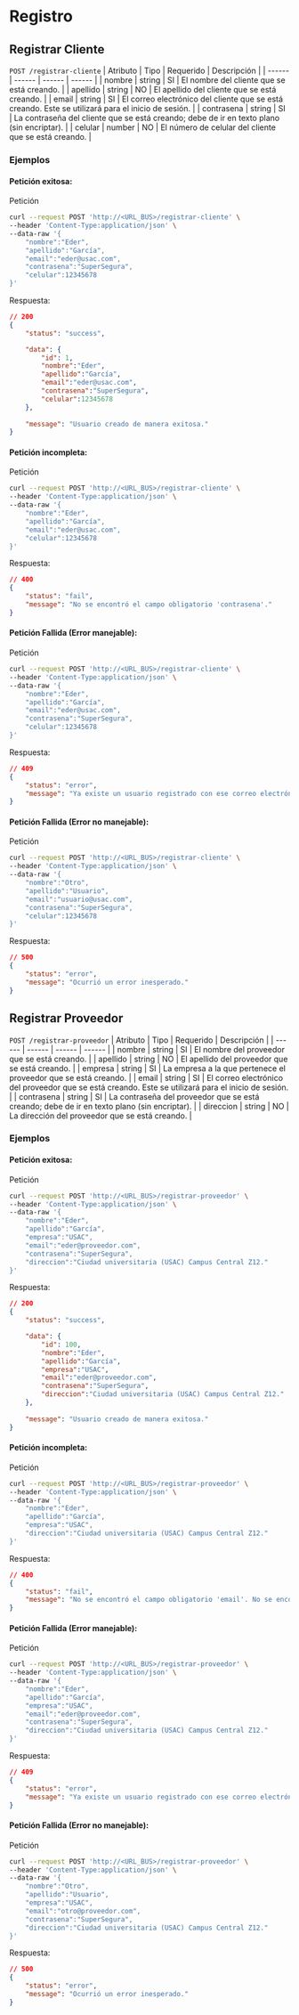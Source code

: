 # Registro

## Registrar Cliente <a name="registrar-cliente"></a>
`POST /registrar-cliente`
| Atributo | Tipo | Requerido | Descripción |
| ------ | ------ | ------ | ------ |
| nombre | string | SI | El nombre del cliente que se está creando. |
| apellido | string | NO | El apellido del cliente que se está creando. |
| email | string | SI | El correo electrónico del cliente que se está creando. Este se utilizará para el inicio de sesión. |
| contrasena | string | SI | La contraseña del cliente que se está creando; debe de ir en texto plano (sin encriptar). |
| celular | number | NO | El número de celular del cliente que se está creando. |

### Ejemplos

#### Petición exitosa:

Petición

``` sh
curl --request POST 'http://<URL_BUS>/registrar-cliente' \
--header 'Content-Type:application/json' \
--data-raw '{
    "nombre":"Eder",
    "apellido":"García",
    "email":"eder@usac.com",
    "contrasena":"SuperSegura",
    "celular":12345678
}' 
```

Respuesta:

``` json
// 200
{
    "status": "success",

    "data": {
        "id": 1,
        "nombre":"Eder",
        "apellido":"García",
        "email":"eder@usac.com",
        "contrasena":"SuperSegura",
        "celular":12345678
    },
 
    "message": "Usuario creado de manera exitosa."
}

```

#### Petición incompleta:

Petición

``` sh
curl --request POST 'http://<URL_BUS>/registrar-cliente' \
--header 'Content-Type:application/json' \
--data-raw '{
    "nombre":"Eder",
    "apellido":"García",
    "email":"eder@usac.com",
    "celular":12345678
}' 
```

Respuesta:

``` json
// 400
{
    "status": "fail",
    "message": "No se encontró el campo obligatorio 'contrasena'."
}

```

#### Petición Fallida (Error manejable):

Petición

``` sh
curl --request POST 'http://<URL_BUS>/registrar-cliente' \
--header 'Content-Type:application/json' \
--data-raw '{
    "nombre":"Eder",
    "apellido":"García",
    "email":"eder@usac.com",
    "contrasena":"SuperSegura",
    "celular":12345678
}' 
```
Respuesta:
``` json
// 409
{
    "status": "error",
    "message": "Ya existe un usuario registrado con ese correo electrónico."
}

```

#### Petición Fallida (Error no manejable):

Petición

``` sh
curl --request POST 'http://<URL_BUS>/registrar-cliente' \
--header 'Content-Type:application/json' \
--data-raw '{
    "nombre":"Otro",
    "apellido":"Usuario",
    "email":"usuario@usac.com",
    "contrasena":"SuperSegura",
    "celular":12345678
}' 
```
Respuesta:
``` json
// 500
{
    "status": "error",
    "message": "Ocurrió un error inesperado."
}

```
## Registrar Proveedor <a name="registrar-proveedor"></a>
`POST /registrar-proveedor`
| Atributo | Tipo | Requerido | Descripción |
| ------ | ------ | ------ | ------ |
| nombre | string | SI | El nombre del proveedor que se está creando. |
| apellido | string | NO | El apellido del proveedor que se está creando. |
| empresa | string | SI | La empresa a la que pertenece el proveedor que se está creando. |
| email | string | SI | El correo electrónico del proveedor que se está creando. Este se utilizará para el inicio de sesión. |
| contrasena | string | SI | La contraseña del proveedor que se está creando; debe de ir en texto plano (sin encriptar). |
| direccion | string | NO | La dirección del proveedor que se está creando. |

### Ejemplos

#### Petición exitosa:

Petición

``` sh
curl --request POST 'http://<URL_BUS>/registrar-proveedor' \
--header 'Content-Type:application/json' \
--data-raw '{
    "nombre":"Eder",
    "apellido":"García",
    "empresa":"USAC",
    "email":"eder@proveedor.com",
    "contrasena":"SuperSegura",
    "direccion":"Ciudad universitaria (USAC) Campus Central Z12."
}' 
```

Respuesta:

``` json
// 200
{
    "status": "success",

    "data": {
        "id": 100,
        "nombre":"Eder",
        "apellido":"García",
        "empresa":"USAC",
        "email":"eder@proveedor.com",
        "contrasena":"SuperSegura",
        "direccion":"Ciudad universitaria (USAC) Campus Central Z12."
    },
 
    "message": "Usuario creado de manera exitosa."
}
```

#### Petición incompleta:

Petición

``` sh
curl --request POST 'http://<URL_BUS>/registrar-proveedor' \
--header 'Content-Type:application/json' \
--data-raw '{
    "nombre":"Eder",
    "apellido":"García",
    "empresa":"USAC",
    "direccion":"Ciudad universitaria (USAC) Campus Central Z12."
}' 
```

Respuesta:

``` json
// 400
{
    "status": "fail",
    "message": "No se encontró el campo obligatorio 'email'. No se encontró el campo obligatorio 'contrasena'."
}
```

#### Petición Fallida (Error manejable):

Petición

``` sh
curl --request POST 'http://<URL_BUS>/registrar-proveedor' \
--header 'Content-Type:application/json' \
--data-raw '{
    "nombre":"Eder",
    "apellido":"García",
    "empresa":"USAC",
    "email":"eder@proveedor.com",
    "contrasena":"SuperSegura",
    "direccion":"Ciudad universitaria (USAC) Campus Central Z12."
}' 
```
Respuesta:
``` json
// 409
{
    "status": "error",
    "message": "Ya existe un usuario registrado con ese correo electrónico."
}
```

#### Petición Fallida (Error no manejable):

Petición

``` sh
curl --request POST 'http://<URL_BUS>/registrar-proveedor' \
--header 'Content-Type:application/json' \
--data-raw '{
    "nombre":"Otro",
    "apellido":"Usuario",
    "empresa":"USAC",
    "email":"otro@proveedor.com",
    "contrasena":"SuperSegura",
    "direccion":"Ciudad universitaria (USAC) Campus Central Z12."
}' 
```
Respuesta:
``` json
// 500
{
    "status": "error",
    "message": "Ocurrió un error inesperado."
}
```